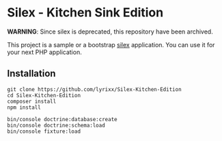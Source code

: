 Silex - Kitchen Sink Edition
============================

**WARNING**: Since silex is deprecated, this repository have been archived.


This project is a sample or a bootstrap [silex](http://silex.sensiolabs.org/)
application. You can use it for your next PHP application.

Installation
------------

    git clone https://github.com/lyrixx/Silex-Kitchen-Edition
    cd Silex-Kitchen-Edition
    composer install
    npm install

    bin/console doctrine:database:create
    bin/console doctrine:schema:load
    bin/console fixture:load
